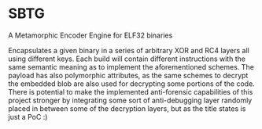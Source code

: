 # SBTG
A Metamorphic Encoder Engine for ELF32 binaries

Encapsulates a given binary in a series of arbitrary XOR and RC4 layers all using different keys.
Each build will contain different instructions with the same semantic meaning as to implement the aforementioned schemes. 
The payload has also polymorphic attributes, as the same schemes to decrypt the embedded blob are also used for decrypting some portions of the code.
There is potential to make the implemented anti-forensic capabilities of this project stronger by integrating some sort of anti-debugging layer randomly placed in between some of the decryption layers, but as the title states is just a PoC :)

